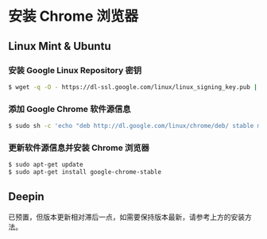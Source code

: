 # 安装 Chrome 浏览器

## Linux Mint & Ubuntu

### 安装 Google Linux Repository 密钥

```bash
$ wget -q -O - https://dl-ssl.google.com/linux/linux_signing_key.pub | sudo apt-key add -
```

### 添加 Google Chrome 软件源信息

```bash
$ sudo sh -c 'echo "deb http://dl.google.com/linux/chrome/deb/ stable main" >> /etc/apt/sources.list.d/google-chrome.list'
```

### 更新软件源信息并安装 Chrome 浏览器

```bash
$ sudo apt-get update
$ sudo apt-get install google-chrome-stable
```

## Deepin

已预置，但版本更新相对滞后一点，如需要保持版本最新，请参考上方的安装方法。
